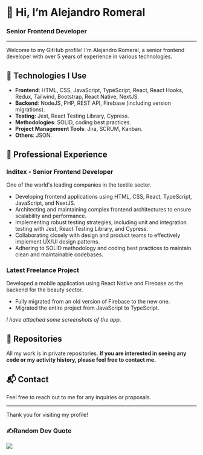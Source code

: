 # 👋 Hi, I’m Alejandro Romeral

### Senior Frontend Developer

---

Welcome to my GitHub profile! I'm Alejandro Romeral, a senior frontend developer with over 5 years of experience in various technologies.

## 🚀 Technologies I Use

- **Frontend**: HTML, CSS, JavaScript, TypeScript, React, React Hooks, Redux, Tailwind, Bootstrap, React Native, NextJS.
- **Backend**: NodeJS, PHP, REST API, Firebase (including version migrations).
- **Testing**: Jest, React Testing Library, Cypress.
- **Methodologies**: SOLID, coding best practices.
- **Project Management Tools**: Jira, SCRUM, Kanban.
- **Others**: JSON.

## 🎯 Professional Experience

### **Inditex** - Senior Frontend Developer
One of the world's leading companies in the textile sector.
- Developing frontend applications using HTML, CSS, React, TypeScript, JavaScript, and NextJS.
- Architecting and maintaining complex frontend architectures to ensure scalability and performance.
- Implementing robust testing strategies, including unit and integration testing with Jest, React Testing Library, and Cypress.
- Collaborating closely with design and product teams to effectively implement UX/UI design patterns.
- Adhering to SOLID methodology and coding best practices to maintain clean and maintainable codebases.

### **Latest Freelance Project**
Developed a mobile application using React Native and Firebase as the backend for the beauty sector.
- Fully migrated from an old version of Firebase to the new one.
- Migrated the entire project from JavaScript to TypeScript.

*I have attached some screenshots of the app.*

## 📂 Repositories
All my work is in private repositories. **If you are interested in seeing any code or my activity history, please feel free to contact me.**

## 📬 Contact
Feel free to reach out to me for any inquiries or proposals.

---

Thank you for visiting my profile!

[linkedin]: https://www.linkedin.com/in/alejandro-romeral-del-olmo-5963446b

### ✍️Random Dev Quote

![](https://quotes-github-readme.vercel.app/api?type=horizontal&theme=dark)
